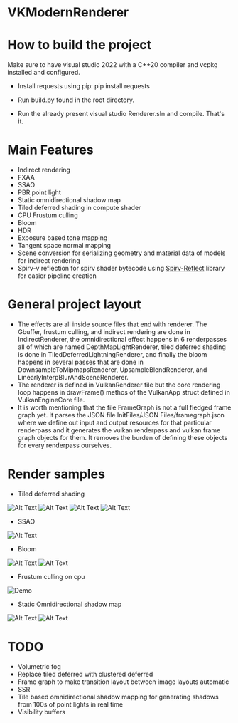 # VKModernRenderer
 
# How to build the project

Make sure to have visual studio 2022 with a C++20 compiler and vcpkg installed and configured.

- Install requests using pip: pip install requests

- Run build.py found in the root directory.

- Run the already present visual studio Renderer.sln and compile. That's it.

# Main Features
- Indirect rendering
- FXAA
- SSAO
- PBR point light
- Static omnidirectional shadow map
- Tiled deferred shading in compute shader
- CPU Frustum culling
- Bloom
- HDR
- Exposure based tone mapping
- Tangent space normal mapping
- Scene conversion for serializing geometry and material data of models for indirect rendering
- Spirv-v reflection for spirv shader bytecode using [Spirv-Reflect](https://github.com/KhronosGroup/SPIRV-Reflect) library for easier pipeline creation


# General project layout

- The effects are all inside source files that end with renderer. The Gbuffer, frustum culling, and indirect rendering are done in IndirectRenderer, the omnidirectional effect happens in 6 renderpasses all of which are named DepthMapLightRenderer, tiled deferred shading is done in TiledDeferredLightningRenderer, and finally the bloom happens in several passes that are done in DownsampleToMipmapsRenderer, UpsampleBlendRenderer, and LinearlyInterpBlurAndSceneRenderer.
- The renderer is defined in VulkanRenderer file but the core rendering loop happens in drawFrame() methos of the VulkanApp struct defined in VulkanEngineCore file.
- It is worth mentioning that the file FrameGraph is not a full fledged frame graph yet. It parses the JSON file InitFiles/JSON Files/framegraph.json where we define out input and output resources for that particular renderpass and it generates the vulkan renderpass and vulkan frame graph objects for them. It removes the burden of defining these objects for every renderpass ourselves.

# Render samples

- Tiled deferred shading

![Alt Text](Media/FullScreenTiledDeferredShading.png)
![Alt Text](Media/FullScreenDebugTiledDeferred1.png)
![Alt Text](Media/FullScreenTiledDeferredShading2.png)
![Alt Text](Media/FullScreenDebugTiledDeferred2.png)

- SSAO

![Alt Text](Media/FullScreenSSAO.png)

- Bloom

![Alt Text](Media/FullScreenBloom.png)
![Alt Text](Media/Bloom2.png)

- Frustum culling on cpu

![Demo](Media/FrustumCullingDebugCPU.gif)

- Static Omnidirectional shadow map

![Alt Text](Media/FullScreenOmniDirectional.png)
![Alt Text](Media/FullScreenOmniDirectional2.png)

# TODO
- Volumetric fog
- Replace tiled deferred with clustered deferred
- Frame graph to make transition layout between image layouts automatic
- SSR
- Tile based omnidirectional shadow mapping for generating shadows from 100s of point lights in real time
- Visibility buffers
